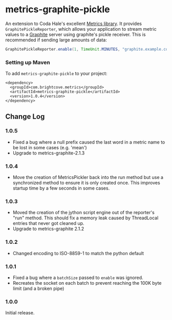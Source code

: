 metrics-graphite-pickle
=======

An extension to Coda Hale's excellent [Metrics library](http://metrics.codahale.com/). It 
provides `GraphitePickleReporter`, which allows your application to stream metric values 
to a [Graphite](http://graphite.wikidot.com/) server using graphite's pickle receiver. 
This is recommended if sending large amounts of data:

``` java
GraphitePickleReporter.enable(1, TimeUnit.MINUTES, "graphite.example.com", 2004);
```

### Setting up Maven

To add `metrics-graphite-pickle` to your project:

```
<dependency>
  <groupId>com.brightcove.metrics</groupId>
  <artifactId>metrics-graphite-pickle</artifactId>
  <version>1.0.4</version>
</dependency>
```

Change Log
----------

### 1.0.5
* Fixed a bug where a null prefix caused the last word in a metric name to be lost in some cases (e.g. 'mean')
* Upgrade to metrics-graphite-2.1.3

### 1.0.4
* Move the creation of MetricsPickler back into the run method but use a synchronized method to ensure it is only created
  once. This improves startup time by a few seconds in some cases.

### 1.0.3
* Moved the creation of the jython script engine out of the reporter's "run" method. This should fix a memory leak
  caused by ThreadLocal entries that never got cleaned up.
* Upgrade to metrics-graphite 2.1.2

### 1.0.2
* Changed encoding to ISO-8859-1 to match the python default

### 1.0.1
* Fixed a bug where a `batchSize` passed to `enable` was ignored.
* Recreates the socket on each batch to prevent reaching the 100K byte limit (and a broken pipe) 

### 1.0.0
Initial release.
